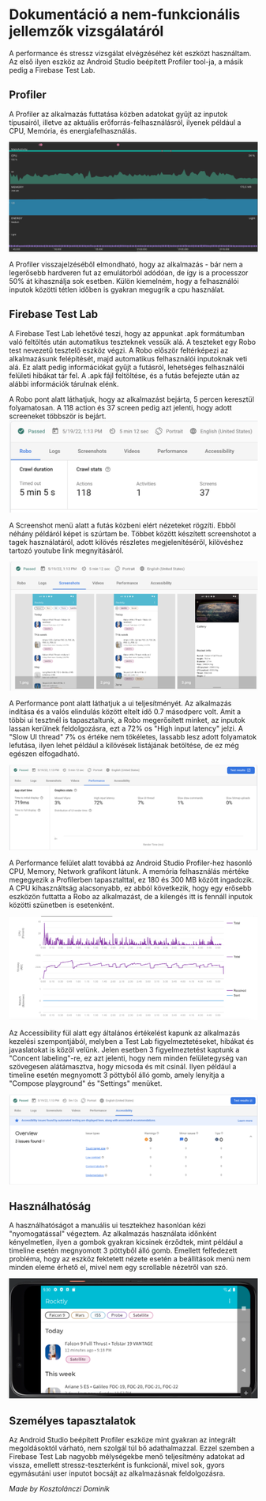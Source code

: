 # Dokumentáció a nem-funkcionális jellemzők vizsgálatáról

A performance és stressz vizsgálat elvégzéséhez két eszközt használtam. Az első ilyen eszköz az Android Studio beépített Profiler tool-ja, a másik pedig a Firebase Test Lab.

## Profiler

A Profiler az alkalmazás futtatása közben adatokat gyűjt az inputok típusairól, illetve az aktuális erőforrás-felhasználásról,
 ilyenek például a CPU, Memória, és energiafelhasználás.

![](pictures/profiler.png)

A Profiler visszajelzéséből elmondható, hogy az alkalmazás - bár nem a legerősebb hardveren fut az emulátorból adódóan,
 de így is a processzor 50% át kihasználja sok esetben.
  Külön kiemelném, hogy a felhasználói inputok közötti tétlen időben is gyakran megugrik a cpu használat.

## Firebase Test Lab

A Firebase Test Lab lehetővé teszi, hogy az appunkat .apk formátumban való feltöltés után automatikus teszteknek vessük alá.
A teszteket egy Robo test nevezetű tesztelő eszköz végzi. A Robo először feltérképezi az alkalmazásunk felépítését, majd automatikus felhasználói inputoknak veti alá.
Ez alatt pedig információkat gyűjt a futásról, lehetséges felhasználói felületi hibákat tár fel.
A .apk fájl feltöltése, és a futás befejezte után az alábbi információk tárulnak elénk.

A Robo pont alatt láthatjuk, hogy az alkalmazást bejárta, 5 percen keresztül folyamatosan.
A 118 action és 37 screen pedig azt jelenti, hogy adott screeneket többször is bejárt.
![](pictures/testlab_robo.png)

A Screenshot menü alatt a futás közbeni elért nézeteket rögzíti. Ebből néhány példáról képet is szúrtam be.
Többet között készített screenshotot a tagek használatáról, adott kilövés részletes megjelenítéséről, kilövéshez tartozó youtube link megnyitásáról.

![](pictures/testlab_screenshots.png)

A Performance pont alatt láthatjuk a ui teljesítményét. Az alkalmazás indítása és a valós elindulás között eltelt idő 0.7 másodperc volt.
Amit a többi ui tesztnél is tapasztaltunk, a Robo megerősített minket, az inputok lassan kerülnek feldolgozásra, ezt a 72% os "High input latency" jelzi.
A "Slow UI thread" 7% os értéke nem tökéletes, lassabb lesz adott folyamatok lefutása, ilyen lehet például a kilövések listájának betöltése, de ez még egészen elfogadható.

![](pictures/testlab_performance.png)

A Performance felület alatt továbbá az Android Studio Profiler-hez hasonló CPU, Memory, Network grafikont látunk.
A memória felhasználás mértéke megegyezik a Profilerben tapasztalttal, ez 180 és 300 MB között ingadozik.
A CPU kihasználtság alacsonyabb, ez abból következik, hogy egy erősebb eszközön futtatta a Robo az alkalmazást, de a kilengés itt is fennáll inputok közötti szünetben is esetenként.

![](pictures/testlab_performance2.png)

Az Accessibility fül alatt egy általános értékelést kapunk az alkalmazás kezelési szempontjából, melyben a Test Lab figyelmeztetéseket, hibákat és javaslatokat is közöl velünk.
Jelen esetben 3 figyelmeztetést kaptunk a "Concent labeling"-re, ez azt jelenti, hogy nem minden felületegység van szövegesen alátámasztva, hogy micsoda és mit csinál.
 Ilyen például a timeline esetén megnyomott 3 pöttyből álló gomb, amely lenyitja a "Compose playground" és "Settings" menüket.

![](pictures/testlab_accessibility.png)

## Használhatóság

A használhatóságot a manuális ui tesztekhez hasonlóan kézi "nyomogatással" végeztem. Az alkalmazás használata időnként kényelmetlen, ilyen a gombok gyakran kicsinek érződtek, mint például a timeline esetén megnyomott 3 pöttyből álló gomb. Emellett felfedezett probléma, hogy az eszköz fektetett nézete esetén a beállítások menü nem minden eleme érhető el, mivel nem egy scrollable nézetről van szó.

![](pictures/nonfunctional_horizontal_view.png)

## Személyes tapasztalatok

Az Android Studio beépített Profiler eszköze mint gyakran az integrált megoldásoktól várható, nem szolgál túl bő adathalmazzal.
Ezzel szemben a Firebase Test Lab nagyobb mélységekbe menő teljesítmény adatokat ad vissza, emellett stressz-teszterként is funkcionál, mivel sok, gyors egymásutáni user inputot bocsájt az alkalmazásnak feldolgozásra.

*Made by Kosztolánczi Dominik*
